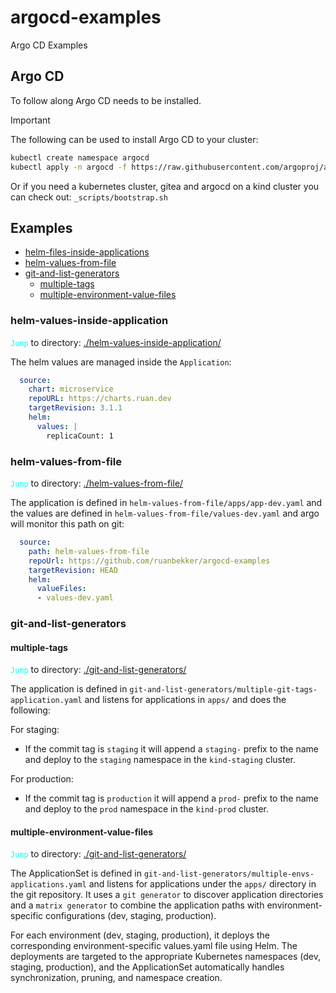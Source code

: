 # argocd-examples
Argo CD Examples

## Argo CD

To follow along Argo CD needs to be installed.

> [!IMPORTANT]  
> The following can be used to install Argo CD to your cluster:
> ```bash
>kubectl create namespace argocd
>kubectl apply -n argocd -f https://raw.githubusercontent.com/argoproj/argo-cd/stable/manifests/install.yaml
>```

Or if you need a kubernetes cluster, gitea and argocd on a kind cluster you can check out: `_scripts/bootstrap.sh`

## Examples

- [helm-files-inside-applications](#helm-values-inside-application)
- [helm-values-from-file](#helm-values-from-file)
- [git-and-list-generators](#git-and-list-generators)
  - [multiple-tags](#multiple-tags)
  - [multiple-environment-value-files](#multiple-environment-value-files)

### helm-values-inside-application

<code style="color : aqua">Jump</code> to directory: [./helm-values-inside-application/](./helm-values-inside-application/)

The helm values are managed inside the `Application`:

```yaml
  source:
    chart: microservice
    repoURL: https://charts.ruan.dev
    targetRevision: 3.1.1
    helm:
      values: |
        replicaCount: 1
```

### helm-values-from-file

<code style="color : aqua">Jump</code> to directory: [./helm-values-from-file/](./helm-values-from-file/)

The application is defined in `helm-values-from-file/apps/app-dev.yaml` and the values are defined in `helm-values-from-file/values-dev.yaml` and argo will monitor this path on git:

```yaml
  source:
    path: helm-values-from-file
    repoUrl: https://github.com/ruanbekker/argocd-examples
    targetRevision: HEAD
    helm:
      valueFiles:
      - values-dev.yaml
```

### git-and-list-generators

#### multiple-tags

<code style="color : aqua">Jump</code> to directory: [./git-and-list-generators/](./git-and-list-generators/)

The application is defined in `git-and-list-generators/multiple-git-tags-application.yaml` and listens for applications in `apps/` and does the following:

For staging:
- If the commit tag is `staging` it will append a `staging-` prefix to the name and deploy to the `staging` namespace in the `kind-staging` cluster.

For production:
- If the commit tag is `production` it will append a `prod-` prefix to the name and deploy to the `prod` namespace in the `kind-prod` cluster.

#### multiple-environment-value-files

<code style="color : aqua">Jump</code> to directory: [./git-and-list-generators/](./git-and-list-generators/)

The ApplicationSet is defined in `git-and-list-generators/multiple-envs-applications.yaml` and listens for applications under the `apps/` directory in the git repository. It uses a `git generator` to discover application directories and a `matrix generator` to combine the application paths with environment-specific configurations (dev, staging, production). 

For each environment (dev, staging, production), it deploys the corresponding environment-specific values.yaml file using Helm. The deployments are targeted to the appropriate Kubernetes namespaces (dev, staging, production), and the ApplicationSet automatically handles synchronization, pruning, and namespace creation.



